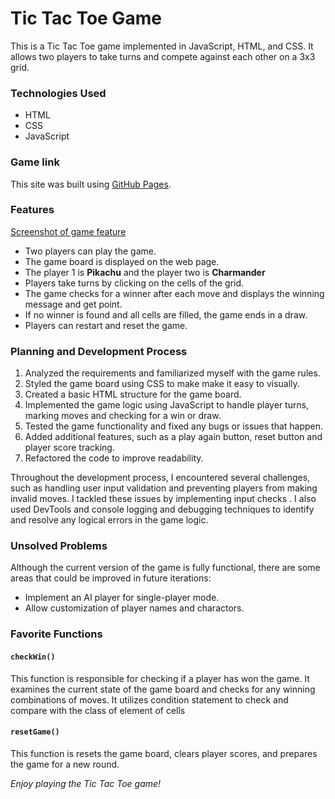 # Tic Tac Toe Game
This is a Tic Tac Toe game implemented in JavaScript, HTML, and CSS. It allows two players to take turns and compete against each other on a 3x3 grid.

### Technologies Used
* HTML
* CSS
* JavaScript

### Game link
This site was built using [GitHub Pages](https://zebelity.github.io/tic-tac-toe/).

### Features
[Screenshot of game feature](https://i.imgur.com/33QG0yK.jpg)

- Two players can play the game.
- The game board is displayed on the web page.
- The player 1 is **Pikachu** and the player two is **Charmander**
- Players take turns by clicking on the cells of the grid.
- The game checks for a winner after each move and displays the winning message and get point.
- If no winner is found and all cells are filled, the game ends in a draw.
- Players can restart and reset the game.

### Planning and Development Process
1. Analyzed the requirements and familiarized myself with the game rules.
2. Styled the game board using CSS to make make it easy to visually.
3. Created a basic HTML structure for the game board.
4. Implemented the game logic using JavaScript to handle player turns, marking moves and checking for a win or draw.
5. Tested the game functionality and fixed any bugs or issues that happen.
6. Added additional features, such as a play again button, reset button and player score tracking.
7. Refactored the code to improve readability.

Throughout the development process, I encountered several challenges, such as handling user input validation and preventing players from making invalid moves. I tackled these issues by implementing input checks . I also used DevTools and console logging and debugging techniques to identify and resolve any logical errors in the game logic.

### Unsolved Problems
Although the current version of the game is fully functional, there are some areas that could be improved in future iterations:

- Implement an AI player for single-player mode.
- Allow customization of player names and charactors.

### Favorite Functions

#### `checkWin()`
This function is responsible for checking if a player has won the game. It examines the current state of the game board and checks for any winning combinations of moves. It utilizes condition statement to check and compare with the class of element of cells

#### `resetGame()`

This function is resets the game board, clears player scores, and prepares the game for a new round.

*Enjoy playing the Tic Tac Toe game!*